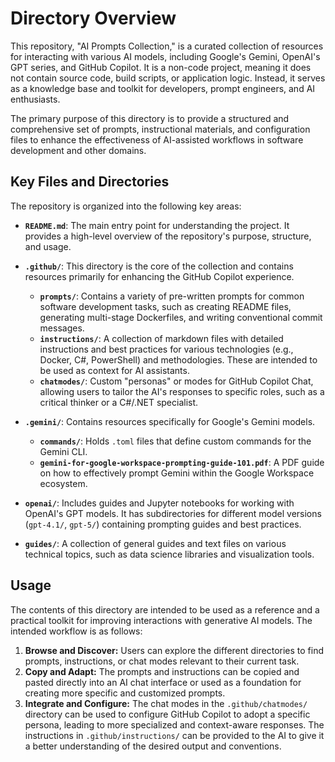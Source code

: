 # Directory Overview

This repository, "AI Prompts Collection," is a curated collection of resources for interacting with various AI models, including Google's Gemini, OpenAI's GPT series, and GitHub Copilot. It is a non-code project, meaning it does not contain source code, build scripts, or application logic. Instead, it serves as a knowledge base and toolkit for developers, prompt engineers, and AI enthusiasts.

The primary purpose of this directory is to provide a structured and comprehensive set of prompts, instructional materials, and configuration files to enhance the effectiveness of AI-assisted workflows in software development and other domains.

## Key Files and Directories

The repository is organized into the following key areas:

*   **`README.md`**: The main entry point for understanding the project. It provides a high-level overview of the repository's purpose, structure, and usage.

*   **`.github/`**: This directory is the core of the collection and contains resources primarily for enhancing the GitHub Copilot experience.
    *   **`prompts/`**: Contains a variety of pre-written prompts for common software development tasks, such as creating README files, generating multi-stage Dockerfiles, and writing conventional commit messages.
    *   **`instructions/`**: A collection of markdown files with detailed instructions and best practices for various technologies (e.g., Docker, C#, PowerShell) and methodologies. These are intended to be used as context for AI assistants.
    *   **`chatmodes/`**: Custom "personas" or modes for GitHub Copilot Chat, allowing users to tailor the AI's responses to specific roles, such as a critical thinker or a C#/.NET specialist.

*   **`.gemini/`**: Contains resources specifically for Google's Gemini models.
    *   **`commands/`**: Holds `.toml` files that define custom commands for the Gemini CLI.
    *   **`gemini-for-google-workspace-prompting-guide-101.pdf`**: A PDF guide on how to effectively prompt Gemini within the Google Workspace ecosystem.

*   **`openai/`**: Includes guides and Jupyter notebooks for working with OpenAI's GPT models. It has subdirectories for different model versions (`gpt-4.1/`, `gpt-5/`) containing prompting guides and best practices.

*   **`guides/`**: A collection of general guides and text files on various technical topics, such as data science libraries and visualization tools.

## Usage

The contents of this directory are intended to be used as a reference and a practical toolkit for improving interactions with generative AI models. The intended workflow is as follows:

1.  **Browse and Discover:** Users can explore the different directories to find prompts, instructions, or chat modes relevant to their current task.
2.  **Copy and Adapt:** The prompts and instructions can be copied and pasted directly into an AI chat interface or used as a foundation for creating more specific and customized prompts.
3.  **Integrate and Configure:** The chat modes in the `.github/chatmodes/` directory can be used to configure GitHub Copilot to adopt a specific persona, leading to more specialized and context-aware responses. The instructions in `.github/instructions/` can be provided to the AI to give it a better understanding of the desired output and conventions.

